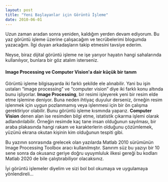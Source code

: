 ```yaml
---
layout: post
title: "Yeni Başlayanlar için Görüntü İşleme"
date: 2010-06-01
---
```


Uzun zaman aradan sonra yeniden, kaldığım yerden devam ediyorum. Bu yaz görüntü işleme üzerine çalışacağım ve tecrübelerimi blogumda yazacağım. İlgi duyan arkadaşların takip etmesini tavsiye ederim.

Neyse, biraz dijital görüntü işleme ne işe yarıyor hayatın hangi sahalarında kullanılıyor, bunlara bir göz atalım isterseniz.

#### Image Processing ve Computer Vision'a dair küçük bir tanım

Görüntü işleme bilgisayarda iki farklı şekilde ele alınabilir. Yani bu işin ustaları “image processing” ve “computer vision” diye iki farklı konu altında bunu işliyorlar. **Image Processing**, bir resimi işleyerek yeni bir resim elde etme işlemine deniyor. Buna neden ihtiyaç duyulur derseniz, örneğin resim işlenmek için uygun pozlanmamış veya işlenmesi için bir ön çalışma gerektiriyor olabilir. Bunu görüntü işleme kısmında yaparız. **Computer Vision** denen alan ise resimden bilgi etme, istatistik çıkarma işlemi olarak adlandırılabilir. Örneğin resimde kaç tane insan olduğunun sayılması, bir araba plakasında hangi rakam ve karakterlerin olduğunu çözümlemek, yüzünü ekrana okutan kişinin kim olduğunun tespiti gibi. 

Bu yazının sonrasında grelecek olan yazılarda Matlab 2010 sürümünün Image Processing Toolbox aracı kullanılmıştır. Sanırım süz bu yazıyı bir 10 sene sonra da okusanız geriye doğru uyuymluluk ilkesi gereği bu kodları Matlab 2020 de bile çalıştırabiliyor olacaksınız. 

İyi görüntü işlemeler diyelim ve sizi bol bol okumaya ve uygulamaya yönlendireli...
